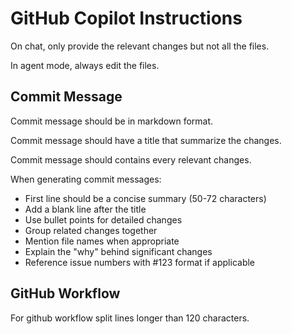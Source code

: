 # GitHub Copilot Instructions

On chat, only provide the relevant changes but not all the files.

In agent mode, always edit the files.

## Commit Message

Commit message should be in markdown format.

Commit message should have a title that summarize the changes.

Commit message should contains every relevant changes.

When generating commit messages:

- First line should be a concise summary (50-72 characters)
- Add a blank line after the title
- Use bullet points for detailed changes
- Group related changes together
- Mention file names when appropriate
- Explain the "why" behind significant changes
- Reference issue numbers with #123 format if applicable

## GitHub Workflow

For github workflow split lines longer than 120 characters.
